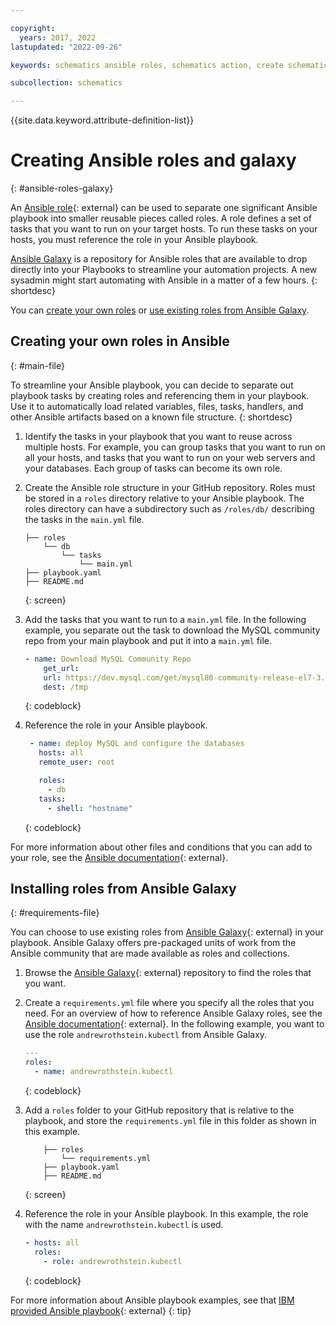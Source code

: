 ```yaml
---

copyright:
  years: 2017, 2022
lastupdated: "2022-09-26"

keywords: schematics ansible roles, schematics action, create schematics galaxy, ansible playbooks

subcollection: schematics

---
```


{{site.data.keyword.attribute-definition-list}}

# Creating Ansible roles and galaxy
{: #ansible-roles-galaxy}
 
An [Ansible role](https://docs.ansible.com/ansible/latest/user_guide/playbooks_reuse_roles.html){: external} can be used to separate one significant Ansible playbook into smaller reusable pieces called roles. A role defines a set of tasks that you want to run on your target hosts. To run these tasks on your hosts, you must reference the role in your Ansible playbook. 

[Ansible Galaxy](https://docs.ansible.com/ansible/2.7/reference_appendices/galaxy.html) is a repository for Ansible roles that are available to drop directly into your Playbooks to streamline your automation projects. A new sysadmin might start automating with Ansible in a matter of a few hours.
{: shortdesc}

You can [create your own roles](#main-file) or [use existing roles from Ansible Galaxy](#requirements-file). 

## Creating your own roles in Ansible 
{: #main-file}

To streamline your Ansible playbook, you can decide to separate out playbook tasks by creating roles and referencing them in your playbook. Use it to automatically load related variables, files, tasks, handlers, and other Ansible artifacts based on a known file structure.
{: shortdesc}

1. Identify the tasks in your playbook that you want to reuse across multiple hosts. For example, you can group tasks that you want to run on all your hosts, and tasks that you want to run on your web servers and your databases. Each group of tasks can become its own role. 

2. Create the Ansible role structure in your GitHub repository. Roles must be stored in a `roles` directory relative to your Ansible playbook. The roles directory can have a subdirectory such as `/roles/db/` describing the tasks in the `main.yml` file.
    ```text
    ├── roles
        └── db
            └── tasks
                └── main.yml
    ├── playbook.yaml
    ├── README.md
    ```
    {: screen}

3. Add the tasks that you want to run to a `main.yml` file. In the following example, you separate out the task to download the MySQL community repo from your main playbook and put it into a `main.yml` file. 
    ```yaml
    - name: Download MySQL Community Repo
        get_url:
        url: https://dev.mysql.com/get/mysql80-community-release-el7-3.noarch.rpm
        dest: /tmp
    ```
    {: codeblock}

4. Reference the role in your Ansible playbook.
   ```yaml
    - name: deploy MySQL and configure the databases
      hosts: all
      remote_user: root

      roles:
        - db
      tasks:
        - shell: "hostname"
    ```
    {: codeblock}

For more information about other files and conditions that you can add to your role, see the [Ansible documentation](https://docs.ansible.com/ansible/latest/user_guide/playbooks_reuse_roles.html#role-directory-structure){: external}.

## Installing roles from Ansible Galaxy
{: #requirements-file}

You can choose to use existing roles from [Ansible Galaxy](https://galaxy.ansible.com/){: external} in your playbook. Ansible Galaxy offers pre-packaged units of work from the Ansible community that are made available as roles and collections.

1. Browse the [Ansible Galaxy](https://galaxy.ansible.com/){: external} repository to find the roles that you want.
2. Create a `requirements.yml` file where you specify all the roles that you need. For an overview of how to reference Ansible Galaxy roles, see the [Ansible documentation](https://docs.ansible.com/ansible/latest/galaxy/user_guide.html#install-multiple-collections-with-a-requirements-file){: external}. In the following example, you want to use the role `andrewrothstein.kubectl` from Ansible Galaxy. 
    ```yaml
    ---
    roles:
      - name: andrewrothstein.kubectl
    ```
    {: codeblock}

3. Add a `roles` folder to your GitHub repository that is relative to the playbook, and store the `requirements.yml` file in this folder as shown in this example.

    ```text
        ├── roles
            └── requirements.yml
        ├── playbook.yaml
        ├── README.md
    ```
    {: screen}

4. Reference the role in your Ansible playbook. In this example, the role with the name `andrewrothstein.kubectl` is used.
    
    ```yaml
    - hosts: all
      roles:
        - role: andrewrothstein.kubectl
    ```
    {: codeblock}

For more information about Ansible playbook examples, see that [IBM provided Ansible playbook](https://github.com/Cloud-Schematics/ansible-kubectl){: external}
{: tip}
